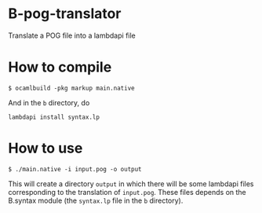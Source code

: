 # B-pog-translator
Translate a POG file into a lambdapi file

# How to compile
```
$ ocamlbuild -pkg markup main.native
```

And in the `b` directory, do
```
lambdapi install syntax.lp
```

# How to use
```
$ ./main.native -i input.pog -o output
```

This will create a directory `output` in which there will be some lambdapi files corresponding to the translation of `input.pog`. These files depends on the B.syntax module (the `syntax.lp` file in the `b` directory).

